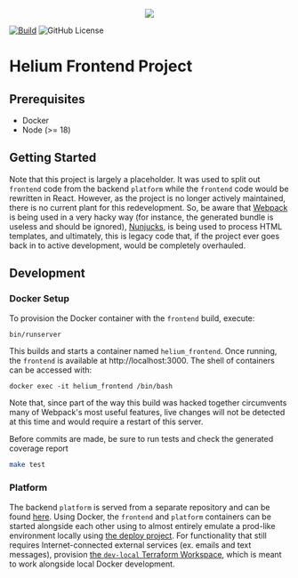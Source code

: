 <p align="center"><img src="https://www.heliumedu.com/assets/img/logo_full_blue.png" /></p>

[![Build](https://img.shields.io/github/actions/workflow/status/HeliumEdu/frontend/build.yml)](https://github.com/HeliumEdu/frontend/actions/workflows/build.yml)
![GitHub License](https://img.shields.io/github/license/heliumedu/frontend)

# Helium Frontend Project

## Prerequisites

- Docker
- Node (>= 18)

## Getting Started

Note that this project is largely a placeholder. It was used to split out `frontend` code from the backend `platform`
while the `frontend` code would be rewritten in React. However, as the project is no longer actively maintained, there
is no current plant for this redevelopment. So, be aware that [Webpack](https://webpack.js.org/) is being used in a very hacky way (for
instance, the generated bundle is useless and should be ignored), [Nunjucks](https://mozilla.github.io/nunjucks/), is being used to process HTML
templates, and ultimately, this is legacy code that, if the project ever goes back in to active development, would
be completely overhauled.

## Development
### Docker Setup

To provision the Docker container with the `frontend` build, execute:

```sh
bin/runserver
```

This builds and starts a container named `helium_frontend`. Once running, the `frontend` is available at
http://localhost:3000. The shell of containers can be accessed with:

```shell
docker exec -it helium_frontend /bin/bash
```

Note that, since part of the way this build was hacked together circumvents many of Webpack's most useful features,
live changes will not be detected at this time and would require a restart of this server.

Before commits are made, be sure to run tests and check the generated coverage report

```sh
make test
```

### Platform

The backend `platform` is served from a separate repository and can be found [here](https://github.com/HeliumEdu/platform#readme).
Using Docker, the `frontend` and `platform` containers can be started alongside each other using to almost entirely
emulate a prod-like environment locally using [the deploy project](https://github.com/HeliumEdu/deploy). For
functionality that still requires Internet-connected external services (ex. emails and text messages), provision
[the `dev-local` Terraform Workspace](https://github.com/HeliumEdu/deploy/tree/main/terraform/environments/dev-local),
which is meant to work alongside local Docker development.
